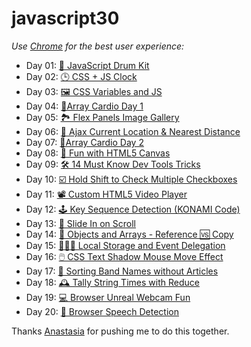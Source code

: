 # javascript30

*Use [Chrome](https://www.google.com/chrome/) for the best user experience:*

* Day 01: [ 🥁 JavaScript Drum Kit](https://www.buihdk.com/javascript30/javascript-drum-kit/index.html)
* Day 02: [ 🕒 CSS + JS Clock](https://www.buihdk.com/javascript30/js-and-css-clock/index.html)
* Day 03: [ 🖼 CSS Variables and JS](https://www.buihdk.com/javascript30/css-variables-and-js/index.html)
* Day 04: [ 🏃‍ Array Cardio Day 1](https://www.buihdk.com/javascript30/array-cardio-day-1/index.html)
* Day 05: [ 🏞️ Flex Panels Image Gallery](https://www.buihdk.com/javascript30/flex-panel-gallery/index.html)
* Day 06: [ 📍 Ajax Current Location & Nearest Distance](https://www.buihdk.com/javascript30/ajax-type-ahead/index.html)
* Day 07: [ 🏃‍ Array Cardio Day 2](https://www.buihdk.com/javascript30/array-cardio-day-2/index.html)
* Day 08: [ 🎨 Fun with HTML5 Canvas](https://www.buihdk.com/javascript30/fun-with-html5-canvas/index.html)
* Day 09: [ 🛠️ 14 Must Know Dev Tools Tricks](https://www.buihdk.com/javascript30/dev-tools-domination/index.html)
* Day 10: [ ☑️ Hold Shift to Check Multiple Checkboxes](https://www.buihdk.com/javascript30/hold-shift-to-check-checkboxes/index.html)
* Day 11: [ 📽️ Custom HTML5 Video Player](https://www.buihdk.com/javascript30/custom-video-player/index.html)
* Day 12: [ 🕹️ Key Sequence Detection (KONAMI Code)](https://www.buihdk.com/javascript30/key-sequence-detection/index.html)
* Day 13: [ 📜 Slide In on Scroll](https://www.buihdk.com/javascript30/slide-in-on-scroll/index.html)
* Day 14: [ 🤼 Objects and Arrays - Reference 🆚 Copy](https://www.buihdk.com/javascript30/js-reference-vs-copy/index.html)
* Day 15: [ 👨‍👧‍👦 Local Storage and Event Delegation](https://www.buihdk.com/javascript30/local-storage/index.html)
* Day 16: [ 🖱️ CSS Text Shadow Mouse Move Effect](https://www.buihdk.com/javascript30/mouse-move-shadow/index.html)
* Day 17: [ 📃 Sorting Band Names without Articles](https://www.buihdk.com/javascript30/sort-without-articles/index.html)
* Day 18: [ 🕰️ Tally String Times with Reduce](https://www.buihdk.com/javascript30/tally-string-times-with-reduce/index.html)
* Day 19: [ 💻 Browser Unreal Webcam Fun](https://www.buihdk.com/javascript30/browser-native-webcam-fun/index.html)
* Day 20: [ 💬 Browser Speech Detection](https://www.buihdk.com/javascript30/browser-native-speech-detection/index.html)

Thanks [Anastasia](https://github.com/AnastasiaVays) for pushing me to do this together.